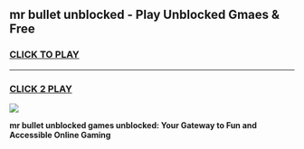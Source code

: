 
## mr bullet unblocked - Play Unblocked Gmaes & Free
<h3>
<a href="https://news.freeplayer.one?title=mr_bullet_unblocked&ref=23F">CLICK TO PLAY</a></h3>
<hr>

<h3>
<a href="https://news.freeplayer.one?title=mr_bullet_unblocked&ref=23F">CLICK 2 PLAY</a>
  
</h3>

<a href="https://news.freeplayer.one?title=mr_bullet_unblocked&ref=23F/"><img src="https://clearcache.store/games.png"></a>


**mr bullet unblocked games unblocked: Your Gateway to Fun and Accessible Online Gaming**
